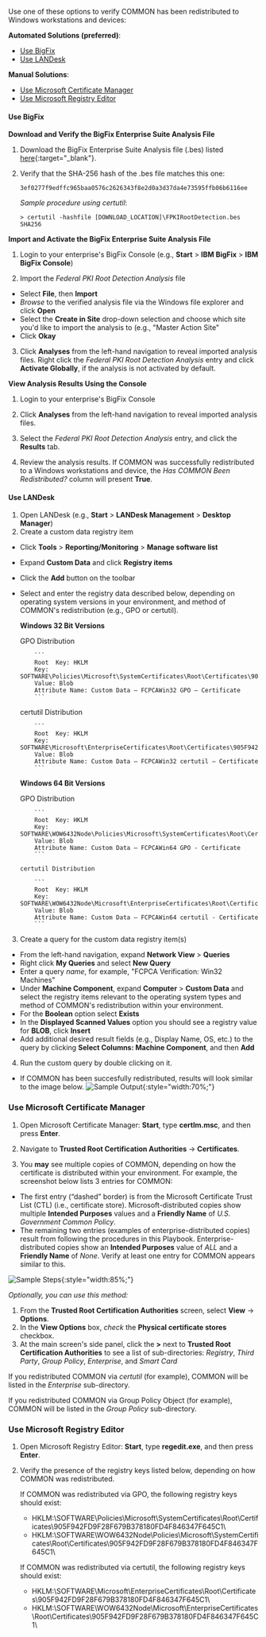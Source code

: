 Use one of these options to verify COMMON has been redistributed to Windows workstations and devices:

**Automated Solutions (preferred)**:
- [Use BigFix](#use-bigfix)
- [Use LANDesk](#use-landesk)

**Manual Solutions**:
- [Use Microsoft Certificate Manager](#use-microsoft-certificate-manager)
- [Use Microsoft Registry Editor](#use-microsoft-registry-editor)

#### Use BigFix

**Download and Verify the BigFix Enterprise Suite Analysis File**
1. Download the BigFix Enterprise Suite Analysis file (.bes) listed [here](../../truststores/FPKIRootDetection.bes){:target="_blank"}.

2. Verify that the SHA-256 hash of the .bes file matches this one:

     ```
     3ef0277f9edffc965baa0576c2626343f8e2d0a3d37da4e73595ffb06b6116ee
     ```

     _Sample procedure using certutil_:

     ```
     > certutil -hashfile [DOWNLOAD_LOCATION]\FPKIRootDetection.bes SHA256
     ```
    
**Import and Activate the BigFix Enterprise Suite Analysis File**

1. Login to your enterprise's BigFix Console (e.g., **Start** > **IBM BigFix** > **IBM BigFix Console**)

2. Import the *Federal PKI Root Detection Analysis* file
- Select **File**, then **Import**
- *Browse* to the verified analysis file via the Windows file explorer and click **Open**
- Select the **Create in Site** drop-down selection and choose which site you'd like to import the analysis to (e.g., "Master Action Site"
- Click **Okay**

3. Click **Analyses** from the left-hand navigation to reveal imported analysis files. Right click the *Federal PKI Root Detection Analysis* entry and click **Activate Globally**, if the analysis is not activated by default.

**View Analysis Results Using the Console**

1. Login to your enterprise's BigFix Console

2. Click **Analyses** from the left-hand navigation to reveal imported analysis files.

3. Select the *Federal PKI Root Detection Analysis* entry, and click the **Results** tab.

4. Review the analysis results. If COMMON was successfully redistributed to a Windows workstations and device, the *Has COMMON Been Redistributed?* column will present **True**. 
     
#### Use LANDesk
1. Open LANDesk (e.g., **Start** > **LANDesk Management** > **Desktop Manager**)
2. Create a custom data registry item 
- Click **Tools** > **Reporting/Monitoring** > **Manage software list**
- Expand **Custom Data** and click **Registry items**
- Click the **Add** button on the toolbar
- Select and enter the registry data described below, depending on operating system versions in your environment, and method of COMMON's redistribution (e.g., GPO or certutil).

     **Windows 32 Bit Versions**
     
     GPO Distribution
     
          ```
          Root  Key: HKLM
          Key: SOFTWARE\Policies\Microsoft\SystemCertificates\Root\Certificates\905F942FD9F28F679B378180FD4F846347F645C1
          Value: Blob
          Attribute Name: Custom Data – FCPCAWin32 GPO – Certificate
          ```
          
     certutil Distribution
     
          ```
          Root  Key: HKLM
          Key: SOFTWARE\Microsoft\EnterpriseCertificates\Root\Certificates\905F942FD9F28F679B378180FD4F846347F645C1
          Value: Blob
          Attribute Name: Custom Data – FCPCAWin32 certutil – Certificate
          ```

     **Windows 64 Bit Versions**
     
     GPO Distribution
     
          ```
          Root  Key: HKLM
          Key: SOFTWARE\WOW6432Node\Policies\Microsoft\SystemCertificates\Root\Certificates\905F942FD9F28F679B378180FD4F846347F645C1
          Value: Blob
          Attribute Name: Custom Data – FCPCAWin64 GPO - Certificate
          ```
          
      certutil Distribution
      
          ```
          Root  Key: HKLM
          Key: SOFTWARE\WOW6432Node\Microsoft\EnterpriseCertificates\Root\Certificates\905F942FD9F28F679B378180FD4F846347F645C1
          Value: Blob
          Attribute Name: Custom Data – FCPCAWin64 certutil - Certificate
          ```

3. Create a query for the custom data registry item(s)
- From the left-hand navigation, expand **Network View** > **Queries**
- Right click **My Queries** and select **New Query**
- Enter a query *name*, for example, "FCPCA Verification: Win32 Machines"
- Under **Machine Component**, expand **Computer** > **Custom Data** and select the registry items relevant to the operating system types and method of COMMON's redistribution within your environment.
- For the **Boolean** option select **Exists**
- In the **Displayed Scanned Values** option you should see a registry value for **BLOB**, click **Insert**
- Add additional desired result fields (e.g., Display Name, OS, etc.) to the query by clicking **Select Columns: Machine Component**, and then **Add**

4. Run the custom query by double clicking on it.
- If COMMON has been succesfully redistributed, results will look similar to the image below.
![Sample Output]({{site.baseurl}}/img/landesk-results.jpg){:style="width:70%;"}


### Use Microsoft Certificate Manager

1. Open Microsoft Certificate Manager:  **Start**, type **certlm.msc**, and then press **Enter**.

2. Navigate to **Trusted Root Certification Authorities** -> **Certificates**. 

3. You **may** see multiple copies of COMMON, depending on how the certificate is distributed within your environment. For example, the screenshot below lists 3 entries for COMMON:
* The first entry (“dashed” border) is from the Microsoft Certificate Trust List (CTL) (i.e., certificate store). Microsoft-distributed copies show multiple **Intended Purposes** values and a **Friendly Name** of *U.S. Government Common Policy*.
* The remaining two entries (examples of enterprise-distributed copies) result from following the procedures in this Playbook. Enterprise-distributed copies show an **Intended Purposes** value of *ALL* and a **Friendly Name** of *None*. Verify at least one entry for COMMON appears similar to this.

![Sample Steps]({{site.baseurl}}/img/verify_trust.png){:style="width:85%;"}

*Optionally, you can use this method:* 

1. From the **Trusted Root Certification Authorities** screen, select **View** -> **Options**.
2. In the **View Options** box, *check* the **Physical certificate stores** checkbox. 
3. At the main screen's side panel, click the **>** next to **Trusted Root Certification Authorities** to see a list of sub-directories: *Registry*, *Third Party*, *Group Policy*, *Enterprise*, and *Smart Card*

If you redistributed COMMON via _certutil_ (for example), COMMON will be listed in the *Enterprise* sub-directory.

If you redistributed COMMON via Group Policy Object (for example), COMMON will be listed in the *Group Policy* sub-directory.


### Use Microsoft Registry Editor

1. Open Microsoft Registry Editor:  **Start**, type **regedit.exe**, and then press **Enter**.

2. Verify the presence of the registry keys listed below, depending on how COMMON was redistributed.

     If COMMON was redistributed via GPO, the following registry keys should exist:
     - HKLM:\SOFTWARE\Policies\Microsoft\SystemCertificates\Root\Certificates\905F942FD9F28F679B378180FD4F846347F645C1\
     - HKLM:\SOFTWARE\WOW6432Node\Policies\Microsoft\SystemCertificates\Root\Certificates\905F942FD9F28F679B378180FD4F846347F645C1\ 

     If COMMON was redistributed via certutil, the following registry keys should exist:
     - HKLM:\SOFTWARE\Microsoft\EnterpriseCertificates\Root\Certificates\905F942FD9F28F679B378180FD4F846347F645C1\
     - HKLM:\SOFTWARE\WOW6432Node\Microsoft\EnterpriseCertificates\Root\Certificates\905F942FD9F28F679B378180FD4F846347F645C1\
